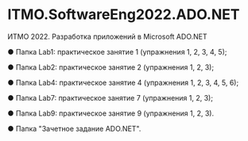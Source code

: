 # ITMO.SoftwareEng2022.ADO.NET
ИТМО 2022. Разработка приложений в Microsoft ADO.NET

● Папка Lab1:
практическое занятие 1 (упражнения 1, 2, 3, 4, 5);

● Папка Lab2:
практическое занятие 2 (упражнения 1, 2, 3);

● Папка Lab4:
практическое занятие 4 (упражнения 1, 2, 3, 4, 5, 6);

● Папка Lab7: практическое занятие 7 (упражнения 1, 2, 3);

● Папка Lab9: практическое занятие 9 (упражнения 1, 2, 3).

● Папка "Зачетное задание ADO.NET".
